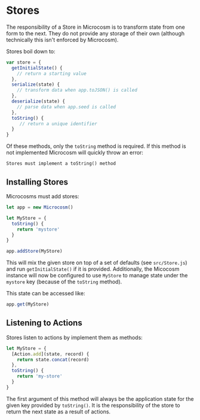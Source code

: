 # Stores

The responsibility of a Store in Microcosm is to transform state from
one form to the next. They do not provide any storage of their own
(although technically this isn't enforced by Microcosm).

Stores boil down to:

```javascript
var store = {
  getInitialState() {
    // return a starting value
  },
  serialize(state) {
    // transform data when app.toJSON() is called
  },
  deserialize(state) {
    // parse data when app.seed is called
  },
  toString() {
     // return a unique identifier
  }
}
```

Of these methods, only the `toString` method is required. If this
method is not implemented Microcosm will quickly throw an error:

```
Stores must implement a toString() method
```

## Installing Stores

Microcosms must add stores:

```javascript
let app = new Microcosm()

let MyStore = {
  toString() {
    return 'mystore'
  }
}

app.addStore(MyStore)
```

This will mix the given store on top of a set of defaults (see
`src/Store.js`) and run `getInitialState()` if it is
provided. Additionally, the Micocosm instance will now be configured
to use `MyStore` to manage state under the `mystore` key (because of
the `toString` method).

This state can be accessed like:

```javascript
app.get(MyStore)
```

## Listening to Actions

Stores listen to actions by implement them as methods:

```javascript
let MyStore = {
  [Action.add](state, record) {
    return state.concat(record)
  },
  toString() {
    return 'my-store'
  }
}
```

The first argument of this method will always be the application state
for the given key provided by `toString()`. It is the responsibility
of the store to return the next state as a result of actions.
